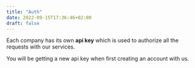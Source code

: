 ```yaml
---
title: "Auth"
date: 2022-09-15T17:36:46+02:00
draft: false
---
```


Each company has its own **api key** which is used to authorize all the requests with our services.

You will be getting a new api key when first creating an account with us.